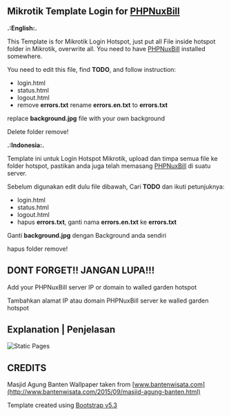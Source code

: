 Mikrotik Template Login for [PHPNuxBill](https://github.com/hotspotbilling/phpnuxbill)
----

**.:English:.**

This Template is for Mikrotik Login Hotspot, just put all File inside hotspot folder in Mikrotik, overwrite all. You need to have [PHPNuxBill](https://github.com/hotspotbilling/phpnuxbill) installed somewhere.

You need to edit this file, find **TODO**, and follow instruction:

 - login.html
 - status.html
 - logout.html
 - remove **errors.txt** rename **errors.en.txt** to **errors.txt**

 replace **background.jpg** file with your own background

 Delete folder remove!


**.:Indonesia:.**

Template ini untuk Login Hotspot Mikrotik, upload dan timpa semua file ke folder hotspot, pastikan anda juga telah memasang [PHPNuxBill](https://github.com/hotspotbilling/phpnuxbill) di suatu server.

Sebelum digunakan edit dulu file dibawah, Cari **TODO** dan ikuti petunjuknya:

 - login.html
 - status.html
 - logout.html
 - hapus **errors.txt**, ganti nama **errors.en.txt** ke **errors.txt**

 Ganti **background.jpg** dengan Background anda sendiri

 hapus folder remove!

DONT FORGET!! JANGAN LUPA!!!
----
Add your PHPNuxBill server IP or domain to walled garden hotspot

Tambahkan alamat IP atau domain PHPNuxBill server ke walled garden hotspot



Explanation | Penjelasan
----

![Static Pages](remove_me/info.png)

CREDITS
----
Masjid Agung Banten Wallpaper taken from [www.bantenwisata.com](http://www.bantenwisata.com/2015/09/masjid-agung-banten.html)

Template created using [Bootstrap v5.3](http://getbootstrap.com)
